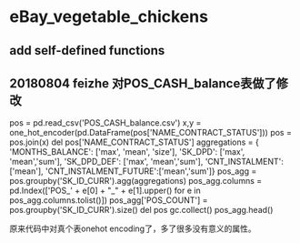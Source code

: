 # eBay_vegetable_chickens
## add self-defined functions
## 20180804 feizhe 对POS_CASH_balance表做了修改
pos = pd.read_csv('POS_CASH_balance.csv')
x,y = one_hot_encoder(pd.DataFrame(pos['NAME_CONTRACT_STATUS']))
pos = pos.join(x)
del pos['NAME_CONTRACT_STATUS']
aggregations = {
    'MONTHS_BALANCE': ['max', 'mean', 'size'],
    'SK_DPD': ['max', 'mean','sum'],
    'SK_DPD_DEF': ['max', 'mean','sum'],
    'CNT_INSTALMENT':['mean'],
    'CNT_INSTALMENT_FUTURE':['mean','sum']}
pos_agg = pos.groupby('SK_ID_CURR').agg(aggregations)
pos_agg.columns = pd.Index(['POS_' + e[0] + "_" + e[1].upper() for e in pos_agg.columns.tolist()])
pos_agg['POS_COUNT'] = pos.groupby('SK_ID_CURR').size()
del pos
gc.collect()
pos_agg.head()

原来代码中对真个表onehot encoding了，多了很多没有意义的属性。
